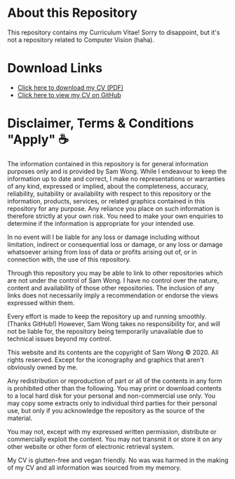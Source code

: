 # About this Repository

This repository contains my Curriculum Vitae! Sorry to disappoint, but it's not a repository related to Computer Vision (haha).


# Download Links

* [Click here to download my CV (PDF)](https://github.com/samtcwong/cv/raw/master/sam-wong-cv.pdf)
* [Click here to view my CV on GitHub](https://github.com/samtcwong/cv/blob/master/sam-wong-cv.pdf)


# Disclaimer, Terms & Conditions "Apply" :coffee:

The information contained in this repository is for general information purposes only and is provided by Sam Wong. While I endeavour to keep the information up to date and correct, I make no representations or warranties of any kind, expressed or implied, about the completeness, accuracy, reliability, suitability or availability with respect to this repository or the information, products, services, or related graphics contained in this repository for any purpose. Any reliance you place on such information is therefore strictly at your own risk. You need to make your own enquiries to determine if the information is appropriate for your intended use.

In no event will I be liable for any loss or damage including without limitation, indirect or consequential loss or damage, or any loss or damage whatsoever arising from loss of data or profits arising out of, or in connection with, the use of this repository.

Through this repository you may be able to link to other repositories which are not under the control of Sam Wong. I have no control over the nature, content and availability of those other repositories. The inclusion of any links does not necessarily imply a recommendation or endorse the views expressed within them.

Every effort is made to keep the repository up and running smoothly. (Thanks GitHub!) However, Sam Wong takes no responsibility for, and will not be liable for, the repository being temporarily unavailable due to technical issues beyond my control.

This website and its contents are the copyright of Sam Wong © 2020. All rights reserved. Except for the iconography and graphics that aren't obviously owned by me.

Any redistribution or reproduction of part or all of the contents in any form is prohibited other than the following. You may print or download contents to a local hard disk for your personal and non-commercial use only. You may copy some extracts only to individual third parties for their personal use, but only if you acknowledge the repository as the source of the material.

You may not, except with my expressed written permission, distribute or commercially exploit the content. You may not transmit it or store it on any other website or other form of electronic retrieval system.

My CV is glutten-free and vegan friendly. No was was harmed in the making of my CV and all information was sourced from my memory.
